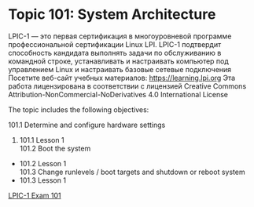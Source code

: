 # Topic 101: System Architecture

LPIC-1 — это первая сертификация в многоуровневой программе профессиональной сертификации Linux LPI. LPIC-1 подтвердит способность кандидата выполнять задачи по обслуживанию в командной строке, устанавливать и настраивать компьютер под управлением Linux и настраивать базовые сетевые подключения
Посетите веб-сайт учебных материалов: https://learning.lpi.org Эта работа лицензирована в соответствии с лицензией Creative Commons Attribution-NonCommercial-NoDerivatives 4.0 International License

The topic includes the following objectives:

101.1 Determine and configure hardware settings  
1. 101.1 Lesson 1  
101.2 Boot the system  
* 101.2 Lesson 1  
101.3 Change runlevels / boot targets and shutdown or reboot system  
* 101.3 Lesson 1  


[LPIC-1 Exam 101](https://learning.lpi.org/en/learning-materials/101-500/)
